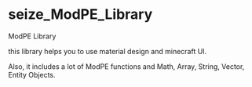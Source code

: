 # seize_ModPE_Library
ModPE Library

this library helps you to use material design and minecraft UI.

Also, it includes a lot of ModPE functions and Math, Array, String, Vector, Entity Objects.
